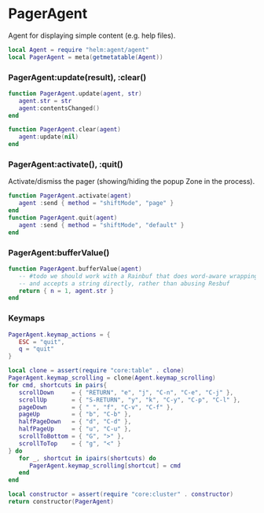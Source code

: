 # PagerAgent

Agent for displaying simple content \(e\.g\. help files\)\.

```lua
local Agent = require "helm:agent/agent"
local PagerAgent = meta(getmetatable(Agent))
```


### PagerAgent:update\(result\), :clear\(\)

```lua
function PagerAgent.update(agent, str)
   agent.str = str
   agent:contentsChanged()
end

function PagerAgent.clear(agent)
   agent:update(nil)
end
```


### PagerAgent:activate\(\), :quit\(\)

Activate/dismiss the pager \(showing/hiding the popup Zone in the process\)\.

```lua
function PagerAgent.activate(agent)
   agent :send { method = "shiftMode", "page" }
end
function PagerAgent.quit(agent)
   agent :send { method = "shiftMode", "default" }
end
```


### PagerAgent:bufferValue\(\)

```lua
function PagerAgent.bufferValue(agent)
   -- #todo we should work with a Rainbuf that does word-aware wrapping
   -- and accepts a string directly, rather than abusing Resbuf
   return { n = 1, agent.str }
end
```


### Keymaps

```lua
PagerAgent.keymap_actions = {
   ESC = "quit",
   q = "quit"
}

local clone = assert(require "core:table" . clone)
PagerAgent.keymap_scrolling = clone(Agent.keymap_scrolling)
for cmd, shortcuts in pairs{
   scrollDown     = { "RETURN", "e", "j", "C-n", "C-e", "C-j" },
   scrollUp       = { "S-RETURN", "y", "k", "C-y", "C-p", "C-l" },
   pageDown       = { " ", "f", "C-v", "C-f" },
   pageUp         = { "b", "C-b" },
   halfPageDown   = { "d", "C-d" },
   halfPageUp     = { "u", "C-u" },
   scrollToBottom = { "G", ">" },
   scrollToTop    = { "g", "<" }
} do
   for _, shortcut in ipairs(shortcuts) do
      PagerAgent.keymap_scrolling[shortcut] = cmd
   end
end
```


```lua
local constructor = assert(require "core:cluster" . constructor)
return constructor(PagerAgent)
```
